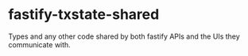 # fastify-txstate-shared
Types and any other code shared by both fastify APIs and the UIs they communicate with.
